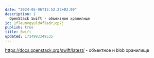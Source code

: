 ```yaml
---
date: "2024-05-06T13:52:22+03:00"
description: |
  OpenStack Swift - объектное хранилище
id: 1f7eumvgyuld4fladr1cp7j
publish: true
title: Swift
updated: 1714993349535
---
```


<https://docs.openstack.org/swift/latest/> - объектное и blob хранилище 
